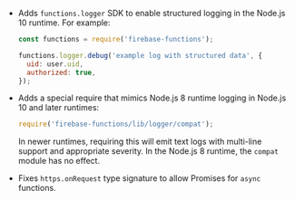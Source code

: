 - Adds `functions.logger` SDK to enable structured logging in the Node.js 10 runtime. For example:

  ```js
  const functions = require('firebase-functions');

  functions.logger.debug('example log with structured data', {
    uid: user.uid,
    authorized: true,
  });
  ```

- Adds a special require that mimics Node.js 8 runtime logging in Node.js 10 and later runtimes:

  ```js
  require('firebase-functions/lib/logger/compat');
  ```

  In newer runtimes, requiring this will emit text logs with multi-line support and appropriate severity. In the Node.js 8 runtime, the `compat` module has no effect.

- Fixes `https.onRequest` type signature to allow Promises for `async` functions.
